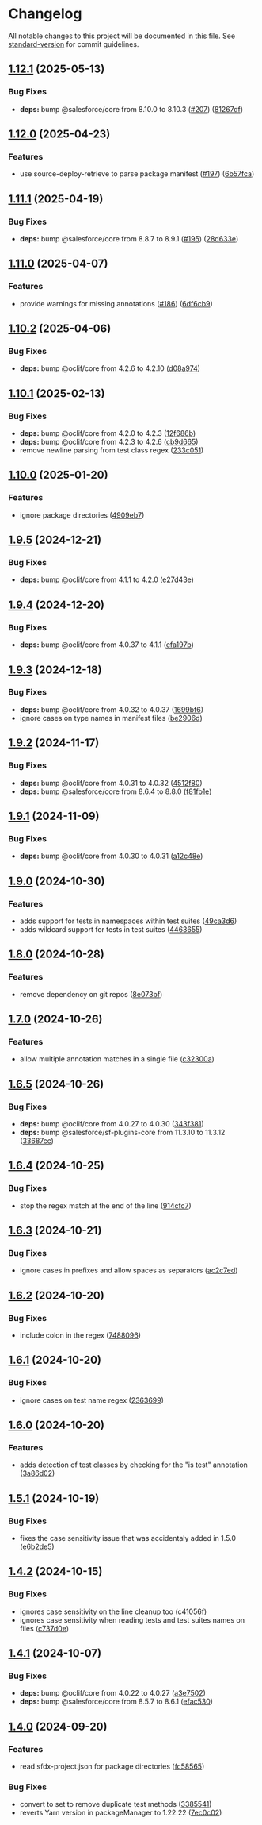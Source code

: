 <!-- markdownlint-disable MD024 MD025 -->
<!-- markdown-link-check-disable -->

# Changelog

All notable changes to this project will be documented in this file. See [standard-version](https://github.com/conventional-changelog/standard-version) for commit guidelines.

## [1.12.1](https://github.com/renatoliveira/apex-test-list/compare/v1.12.0...v1.12.1) (2025-05-13)


### Bug Fixes

* **deps:** bump @salesforce/core from 8.10.0 to 8.10.3 ([#207](https://github.com/renatoliveira/apex-test-list/issues/207)) ([81267df](https://github.com/renatoliveira/apex-test-list/commit/81267dff5867aee8f1844562ac149744b08c5611))

## [1.12.0](https://github.com/renatoliveira/apex-test-list/compare/v1.11.1...v1.12.0) (2025-04-23)


### Features

* use source-deploy-retrieve to parse package manifest ([#197](https://github.com/renatoliveira/apex-test-list/issues/197)) ([6b57fca](https://github.com/renatoliveira/apex-test-list/commit/6b57fca76f192a94365c0d337e6bb6c24be63b33))

## [1.11.1](https://github.com/renatoliveira/apex-test-list/compare/v1.11.0...v1.11.1) (2025-04-19)


### Bug Fixes

* **deps:** bump @salesforce/core from 8.8.7 to 8.9.1 ([#195](https://github.com/renatoliveira/apex-test-list/issues/195)) ([28d633e](https://github.com/renatoliveira/apex-test-list/commit/28d633e1646c3ffb90b42318aa0098b3098d8446))

## [1.11.0](https://github.com/renatoliveira/apex-test-list/compare/v1.10.2...v1.11.0) (2025-04-07)


### Features

* provide warnings for missing annotations ([#186](https://github.com/renatoliveira/apex-test-list/issues/186)) ([6df6cb9](https://github.com/renatoliveira/apex-test-list/commit/6df6cb9e9a9ea12db87339436579b95746364a25))

## [1.10.2](https://github.com/renatoliveira/apex-test-list/compare/v1.10.1...v1.10.2) (2025-04-06)


### Bug Fixes

* **deps:** bump @oclif/core from 4.2.6 to 4.2.10 ([d08a974](https://github.com/renatoliveira/apex-test-list/commit/d08a97414645c85c9a692e2a2aac29052c4ac8f9))

## [1.10.1](https://github.com/renatoliveira/apex-test-list/compare/v1.10.0...v1.10.1) (2025-02-13)


### Bug Fixes

* **deps:** bump @oclif/core from 4.2.0 to 4.2.3 ([12f686b](https://github.com/renatoliveira/apex-test-list/commit/12f686b278bf64e77af80bedf503a593f2834129))
* **deps:** bump @oclif/core from 4.2.3 to 4.2.6 ([cb9d665](https://github.com/renatoliveira/apex-test-list/commit/cb9d665497240c0db648ff1a2111a3e5a758cf45))
* remove newline parsing from test class regex ([233c051](https://github.com/renatoliveira/apex-test-list/commit/233c051ea569362585cc4ca39b0d0c55b50b415e))

## [1.10.0](https://github.com/renatoliveira/apex-test-list/compare/v1.9.5...v1.10.0) (2025-01-20)


### Features

* ignore package directories ([4909eb7](https://github.com/renatoliveira/apex-test-list/commit/4909eb7f6cb497a3fdb1b0f78d747dff9f2c703e))

## [1.9.5](https://github.com/renatoliveira/apex-test-list/compare/v1.9.4...v1.9.5) (2024-12-21)


### Bug Fixes

* **deps:** bump @oclif/core from 4.1.1 to 4.2.0 ([e27d43e](https://github.com/renatoliveira/apex-test-list/commit/e27d43eb0abb8d5cb0cd9ed1330983f90368e8d4))

## [1.9.4](https://github.com/renatoliveira/apex-test-list/compare/v1.9.3...v1.9.4) (2024-12-20)


### Bug Fixes

* **deps:** bump @oclif/core from 4.0.37 to 4.1.1 ([efa197b](https://github.com/renatoliveira/apex-test-list/commit/efa197bc1a0f84ae210c7957a8665631caf5bd60))

## [1.9.3](https://github.com/renatoliveira/apex-test-list/compare/v1.9.2...v1.9.3) (2024-12-18)


### Bug Fixes

* **deps:** bump @oclif/core from 4.0.32 to 4.0.37 ([1699bf6](https://github.com/renatoliveira/apex-test-list/commit/1699bf60baf36daaf65ec56910811620d693800b))
* ignore cases on type names in manifest files ([be2906d](https://github.com/renatoliveira/apex-test-list/commit/be2906de8dc3d347ee144b87a70d43d3333dc549))

## [1.9.2](https://github.com/renatoliveira/apex-test-list/compare/v1.9.1...v1.9.2) (2024-11-17)


### Bug Fixes

* **deps:** bump @oclif/core from 4.0.31 to 4.0.32 ([4512f80](https://github.com/renatoliveira/apex-test-list/commit/4512f80b67a4f7cead2ef7f8775222e3a1dab3b9))
* **deps:** bump @salesforce/core from 8.6.4 to 8.8.0 ([f81fb1e](https://github.com/renatoliveira/apex-test-list/commit/f81fb1ee4da2bd3d4b77f826200de99964538d74))

## [1.9.1](https://github.com/renatoliveira/apex-test-list/compare/v1.9.0...v1.9.1) (2024-11-09)


### Bug Fixes

* **deps:** bump @oclif/core from 4.0.30 to 4.0.31 ([a12c48e](https://github.com/renatoliveira/apex-test-list/commit/a12c48ecc63f21203ad727bbb74701127f266f68))

## [1.9.0](https://github.com/renatoliveira/apex-test-list/compare/v1.8.0...v1.9.0) (2024-10-30)


### Features

* adds support for tests in namespaces within test suites ([49ca3d6](https://github.com/renatoliveira/apex-test-list/commit/49ca3d66e1ab38dbf0123b7e3215f1dd4df556ef))
* adds wildcard support for tests in test suites ([4463655](https://github.com/renatoliveira/apex-test-list/commit/4463655950bb3273f75ec0aabb7e481f172dba6f))

## [1.8.0](https://github.com/renatoliveira/apex-test-list/compare/v1.7.0...v1.8.0) (2024-10-28)


### Features

* remove dependency on git repos ([8e073bf](https://github.com/renatoliveira/apex-test-list/commit/8e073bfa742b2b863de064c51591b26d8d9de6d5))

## [1.7.0](https://github.com/renatoliveira/apex-test-list/compare/v1.6.5...v1.7.0) (2024-10-26)


### Features

* allow multiple annotation matches in a single file ([c32300a](https://github.com/renatoliveira/apex-test-list/commit/c32300a756731bf54afab0282a4fe011e658376c))

## [1.6.5](https://github.com/renatoliveira/apex-test-list/compare/v1.6.4...v1.6.5) (2024-10-26)


### Bug Fixes

* **deps:** bump @oclif/core from 4.0.27 to 4.0.30 ([343f381](https://github.com/renatoliveira/apex-test-list/commit/343f381c908fa9ba89eca70f0add8844c8fdd98f))
* **deps:** bump @salesforce/sf-plugins-core from 11.3.10 to 11.3.12 ([33687cc](https://github.com/renatoliveira/apex-test-list/commit/33687cc48201312e0154f88beee6a515f196c647))

## [1.6.4](https://github.com/renatoliveira/apex-test-list/compare/v1.6.3...v1.6.4) (2024-10-25)


### Bug Fixes

* stop the regex match at the end of the line ([914cfc7](https://github.com/renatoliveira/apex-test-list/commit/914cfc77084aa1c76078bbc350051ea0446ea941))

## [1.6.3](https://github.com/renatoliveira/apex-test-list/compare/v1.6.2...v1.6.3) (2024-10-21)


### Bug Fixes

* ignore cases in prefixes and allow spaces as separators ([ac2c7ed](https://github.com/renatoliveira/apex-test-list/commit/ac2c7ed717f3d7314b03c2cb31827e1028164ac1))

## [1.6.2](https://github.com/renatoliveira/apex-test-list/compare/v1.6.1...v1.6.2) (2024-10-20)


### Bug Fixes

* include colon in the regex ([7488096](https://github.com/renatoliveira/apex-test-list/commit/7488096707a56eac751fdea1482cc31af976e450))

## [1.6.1](https://github.com/renatoliveira/apex-test-list/compare/v1.6.0...v1.6.1) (2024-10-20)


### Bug Fixes

* ignore cases on test name regex ([2363699](https://github.com/renatoliveira/apex-test-list/commit/2363699a259f384bf6658c44773ab7a14fc588be))

## [1.6.0](https://github.com/renatoliveira/apex-test-list/compare/v1.5.1...v1.6.0) (2024-10-20)


### Features

* adds detection of test classes by checking for the "is test" annotation ([3a86d02](https://github.com/renatoliveira/apex-test-list/commit/3a86d02380f8d263ed0983449000a93b28b4ed16))

## [1.5.1](https://github.com/renatoliveira/apex-test-list/compare/v1.4.2...v1.5.1) (2024-10-19)

### Bug Fixes

- fixes the case sensitivity issue that was accidentaly added in 1.5.0 ([e6b2de5](https://github.com/renatoliveira/apex-test-list/commit/e6b2de5eff226a4a7695281aad85a44f3fa77fde))

## [1.4.2](https://github.com/renatoliveira/apex-test-list/compare/v1.4.1...v1.4.2) (2024-10-15)

### Bug Fixes

- ignores case sensitivity on the line cleanup too ([c41056f](https://github.com/renatoliveira/apex-test-list/commit/c41056faedd6476f2bc223a1ea4f05a5a05ae35e))
- ignores case sensitivity when reading tests and test suites names on files ([c737d0e](https://github.com/renatoliveira/apex-test-list/commit/c737d0e62eec36d95a1bcd0e69f83e7cf42b694e))

## [1.4.1](https://github.com/renatoliveira/apex-test-list/compare/v1.4.0...v1.4.1) (2024-10-07)

### Bug Fixes

- **deps:** bump @oclif/core from 4.0.22 to 4.0.27 ([a3e7502](https://github.com/renatoliveira/apex-test-list/commit/a3e750201e23cdf1bf8a17652cd1d2854cc38007))
- **deps:** bump @salesforce/core from 8.5.7 to 8.6.1 ([efac530](https://github.com/renatoliveira/apex-test-list/commit/efac530945c589605a70363a777ba0c7b5aabed5))

## [1.4.0](https://github.com/renatoliveira/apex-test-list/compare/v1.1.0...v1.4.0) (2024-09-20)

### Features

- read sfdx-project.json for package directories ([fc58565](https://github.com/renatoliveira/apex-test-list/commit/fc58565a7e7d036393bb667de4447daca6f976f3))

### Bug Fixes

- convert to set to remove duplicate test methods ([3385541](https://github.com/renatoliveira/apex-test-list/commit/3385541b86d9570a89bb4a33a771baecc824c826))
- reverts Yarn version in packageManager to 1.22.22 ([7ec0c02](https://github.com/renatoliveira/apex-test-list/commit/7ec0c02b52ae7b9f98052cd1dc7c81573f449dbb))
